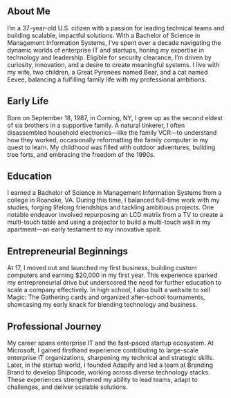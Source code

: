 ## About Me
I’m a 37-year-old U.S. citizen with a passion for leading technical teams and building scalable, impactful solutions. With a Bachelor of Science in Management Information Systems, I’ve spent over a decade navigating the dynamic worlds of enterprise IT and startups, honing my expertise in technology and leadership. Eligible for security clearance, I’m driven by curiosity, innovation, and a desire to create meaningful systems. I live with my wife, two children, a Great Pyrenees named Bear, and a cat named Eevee, balancing a fulfilling family life with my professional ambitions.

## Early Life

Born on September 18, 1987, in Corning, NY, I grew up as the second eldest of six brothers in a supportive family. A natural tinkerer, I often disassembled household electronics—like the family VCR—to understand how they worked, occasionally reformatting the family computer in my quest to learn. My childhood was filled with outdoor adventures, building tree forts, and embracing the freedom of the 1990s.

## Education

I earned a Bachelor of Science in Management Information Systems from a college in Roanoke, VA. During this time, I balanced full-time work with my studies, forging lifelong friendships and tackling ambitious projects. One notable endeavor involved repurposing an LCD matrix from a TV to create a multi-touch table and using a projector to build a multi-touch wall in my apartment—an early testament to my innovative spirit.

## Entrepreneurial Beginnings

At 17, I moved out and launched my first business, building custom computers and earning $20,000 in my first year. This experience sparked my entrepreneurial drive but underscored the need for further education to scale a company effectively. In high school, I also built a website to sell Magic: The Gathering cards and organized after-school tournaments, showcasing my early knack for blending technology and business.

## Professional Journey
My career spans enterprise IT and the fast-paced startup ecosystem. At Microsoft, I gained firsthand experience contributing to large-scale enterprise IT organizations, sharpening my technical and strategic skills. Later, in the startup world, I founded Adapify and led a team at Branding Brand to develop Shipcode, working across diverse technology stacks. These experiences strengthened my ability to lead teams, adapt to challenges, and deliver scalable solutions.